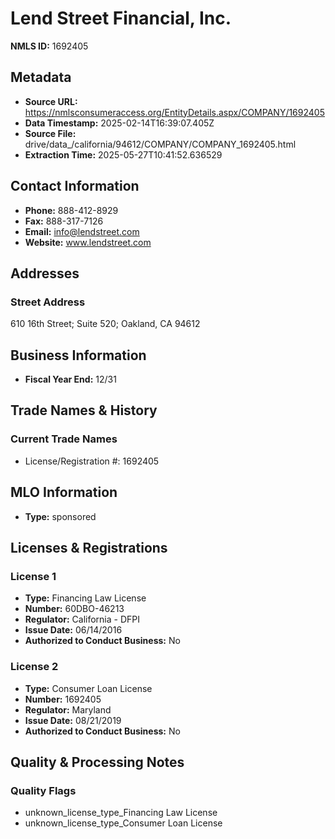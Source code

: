 # Lend Street Financial, Inc.

**NMLS ID:** 1692405

## Metadata
- **Source URL:** https://nmlsconsumeraccess.org/EntityDetails.aspx/COMPANY/1692405
- **Data Timestamp:** 2025-02-14T16:39:07.405Z
- **Source File:** drive/data_/california/94612/COMPANY/COMPANY_1692405.html
- **Extraction Time:** 2025-05-27T10:41:52.636529

## Contact Information
- **Phone:** 888-412-8929
- **Fax:** 888-317-7126
- **Email:** info@lendstreet.com
- **Website:** www.lendstreet.com

## Addresses
### Street Address
610 16th Street; Suite 520; Oakland, CA 94612

## Business Information
- **Fiscal Year End:** 12/31

## Trade Names & History
### Current Trade Names
- License/Registration #: 1692405

## MLO Information
- **Type:** sponsored

## Licenses & Registrations

### License 1
- **Type:** Financing Law License
- **Number:** 60DBO-46213
- **Regulator:** California - DFPI
- **Issue Date:** 06/14/2016
- **Authorized to Conduct Business:** No

### License 2
- **Type:** Consumer Loan License
- **Number:** 1692405
- **Regulator:** Maryland
- **Issue Date:** 08/21/2019
- **Authorized to Conduct Business:** No

## Quality & Processing Notes
### Quality Flags
- unknown_license_type_Financing Law License
- unknown_license_type_Consumer Loan License
